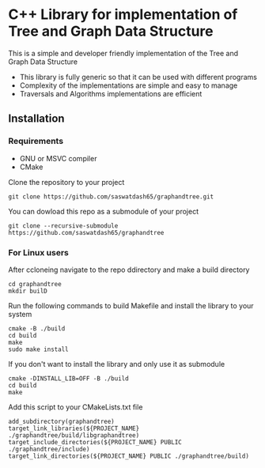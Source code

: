 C++ Library for implementation of Tree and Graph Data Structure
================================================================

This is a simple and developer friendly implementation of the Tree and Graph Data Structure

- This library is fully generic so that it can be used with different programs
- Complexity of the implementations are simple and easy to manage
- Traversals and Algorithms implementations are efficient

## Installation

### Requirements

- GNU or MSVC compiler
- CMake

Clone the repository to your project

    git clone https://github.com/saswatdash65/graphandtree.git

You can dowload this repo as a submodule of your project

    git clone --recursive-submodule https://github.com/saswatdash65/graphandtree

### For Linux users

After ccloneing navigate to the repo ddirectory and make a build directory

    cd graphandtree
    mkdir builD

Run the following commands to build Makefile and install the library to your system

    cmake -B ./build
    cd build
    make
    sudo make install

If you don't want to install the library and only use it as submodule

    cmake -DINSTALL_LIB=OFF -B ./build
    cd build
    make

Add this script to your CMakeLists.txt file

    add_subdirectory(graphandtree)
    target_link_libraries(${PROJECT_NAME} ./graphandtree/build/libgraphandtree)
    target_include_directories(${PROJECT_NAME} PUBLIC ./graphandtree/include)
    target_link_directories(${PROJECT_NAME} PUBLIC ./graphandtree/build)

